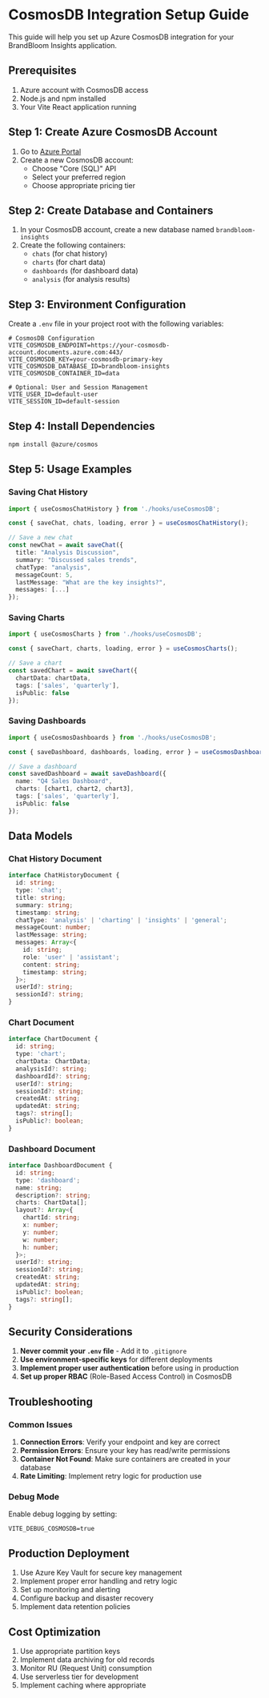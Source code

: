 # CosmosDB Integration Setup Guide

This guide will help you set up Azure CosmosDB integration for your BrandBloom Insights application.

## Prerequisites

1. Azure account with CosmosDB access
2. Node.js and npm installed
3. Your Vite React application running

## Step 1: Create Azure CosmosDB Account

1. Go to [Azure Portal](https://portal.azure.com)
2. Create a new CosmosDB account:
   - Choose "Core (SQL)" API
   - Select your preferred region
   - Choose appropriate pricing tier

## Step 2: Create Database and Containers

1. In your CosmosDB account, create a new database named `brandbloom-insights`
2. Create the following containers:
   - `chats` (for chat history)
   - `charts` (for chart data)
   - `dashboards` (for dashboard data)
   - `analysis` (for analysis results)

## Step 3: Environment Configuration

Create a `.env` file in your project root with the following variables:

```env
# CosmosDB Configuration
VITE_COSMOSDB_ENDPOINT=https://your-cosmosdb-account.documents.azure.com:443/
VITE_COSMOSDB_KEY=your-cosmosdb-primary-key
VITE_COSMOSDB_DATABASE_ID=brandbloom-insights
VITE_COSMOSDB_CONTAINER_ID=data

# Optional: User and Session Management
VITE_USER_ID=default-user
VITE_SESSION_ID=default-session
```

## Step 4: Install Dependencies

```bash
npm install @azure/cosmos
```

## Step 5: Usage Examples

### Saving Chat History

```typescript
import { useCosmosChatHistory } from './hooks/useCosmosDB';

const { saveChat, chats, loading, error } = useCosmosChatHistory();

// Save a new chat
const newChat = await saveChat({
  title: "Analysis Discussion",
  summary: "Discussed sales trends",
  chatType: "analysis",
  messageCount: 5,
  lastMessage: "What are the key insights?",
  messages: [...]
});
```

### Saving Charts

```typescript
import { useCosmosCharts } from './hooks/useCosmosDB';

const { saveChart, charts, loading, error } = useCosmosCharts();

// Save a chart
const savedChart = await saveChart({
  chartData: chartData,
  tags: ['sales', 'quarterly'],
  isPublic: false
});
```

### Saving Dashboards

```typescript
import { useCosmosDashboards } from './hooks/useCosmosDB';

const { saveDashboard, dashboards, loading, error } = useCosmosDashboards();

// Save a dashboard
const savedDashboard = await saveDashboard({
  name: "Q4 Sales Dashboard",
  charts: [chart1, chart2, chart3],
  tags: ['sales', 'quarterly'],
  isPublic: false
});
```

## Data Models

### Chat History Document
```typescript
interface ChatHistoryDocument {
  id: string;
  type: 'chat';
  title: string;
  summary: string;
  timestamp: string;
  chatType: 'analysis' | 'charting' | 'insights' | 'general';
  messageCount: number;
  lastMessage: string;
  messages: Array<{
    id: string;
    role: 'user' | 'assistant';
    content: string;
    timestamp: string;
  }>;
  userId?: string;
  sessionId?: string;
}
```

### Chart Document
```typescript
interface ChartDocument {
  id: string;
  type: 'chart';
  chartData: ChartData;
  analysisId?: string;
  dashboardId?: string;
  userId?: string;
  sessionId?: string;
  createdAt: string;
  updatedAt: string;
  tags?: string[];
  isPublic?: boolean;
}
```

### Dashboard Document
```typescript
interface DashboardDocument {
  id: string;
  type: 'dashboard';
  name: string;
  description?: string;
  charts: ChartData[];
  layout?: Array<{
    chartId: string;
    x: number;
    y: number;
    w: number;
    h: number;
  }>;
  userId?: string;
  sessionId?: string;
  createdAt: string;
  updatedAt: string;
  isPublic?: boolean;
  tags?: string[];
}
```

## Security Considerations

1. **Never commit your `.env` file** - Add it to `.gitignore`
2. **Use environment-specific keys** for different deployments
3. **Implement proper user authentication** before using in production
4. **Set up proper RBAC** (Role-Based Access Control) in CosmosDB

## Troubleshooting

### Common Issues

1. **Connection Errors**: Verify your endpoint and key are correct
2. **Permission Errors**: Ensure your key has read/write permissions
3. **Container Not Found**: Make sure containers are created in your database
4. **Rate Limiting**: Implement retry logic for production use

### Debug Mode

Enable debug logging by setting:
```env
VITE_DEBUG_COSMOSDB=true
```

## Production Deployment

1. Use Azure Key Vault for secure key management
2. Implement proper error handling and retry logic
3. Set up monitoring and alerting
4. Configure backup and disaster recovery
5. Implement data retention policies

## Cost Optimization

1. Use appropriate partition keys
2. Implement data archiving for old records
3. Monitor RU (Request Unit) consumption
4. Use serverless tier for development
5. Implement caching where appropriate
